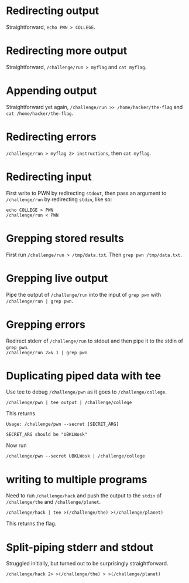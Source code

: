 # Redirecting output
Straightforward, `echo PWN > COLLEGE`.

# Redirecting more output
Straightforward, `/challenge/run > myflag` and `cat myflag`.

# Appending output
Straightforward yet again, `/challenge/run >> /home/hacker/the-flag` and `cat /home/hacker/the-flag`.

# Redirecting errors
`/challenge/run > myflag 2> instructions`, then `cat myflag`.

# Redirecting input
First write to PWN by redirecting `stdout`, then pass an argument to `/challenge/run` by redirecting `stdin`, like so:  
```
echo COLLEGE > PWN
/challenge/run < PWN
```

# Grepping stored results
First run `/challenge/run > /tmp/data.txt`. Then `grep pwn /tmp/data.txt`.

# Grepping live output
Pipe the output of `/challenge/run` into the input of `grep pwn` with `/challenge/run | grep pwn`.

# Grepping errors
Redirect stderr of `/challenge/run` to stdout and then pipe it to the stdin of `grep pwn`.  
`/challenge/run 2>& 1 | grep pwn`

# Duplicating piped data with tee
Use tee to debug `/challenge/pwn` as it goes to `/challenge/college`.
```
/challenge/pwn | tee output | /challenge/college
```
This returns
```
Usage: /challenge/pwn --secret [SECRET_ARG]

SECRET_ARG should be "UBKLWosk"
```
Now run
```
/challenge/pwn --secret UBKLWosk | /challenge/college
```

# writing to multiple programs
Need to run `/challenge/hack` and push the output to the `stdin` of `/challenge/the` and `/challenge/planet`.
```
/challenge/hack | tee >(/challenge/the) >(/challenge/planet)
```
This returns the flag.

# Split-piping stderr and stdout
Struggled initially, but turned out to be surprisingly straightforward.
```
/challenge/hack 2> >(/challenge/the) > >(/challenge/planet)
```